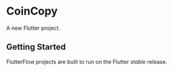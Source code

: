 # CoinCopy

A new Flutter project.

## Getting Started

FlutterFlow projects are built to run on the Flutter _stable_ release.

